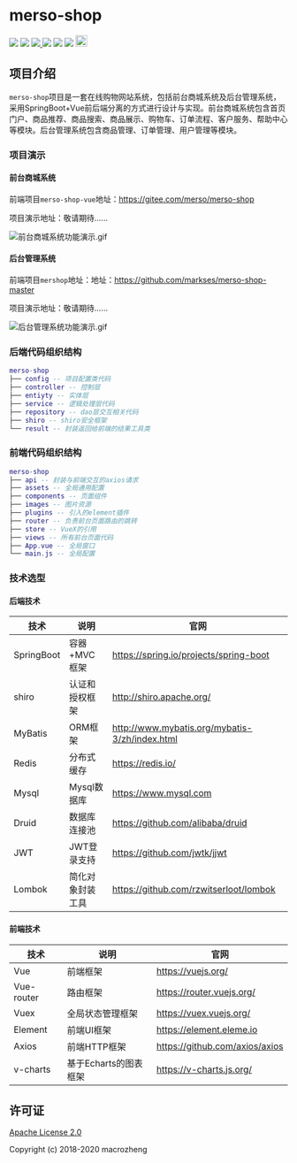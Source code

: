 # merso-shop


<p>
 <img src="https://badges.frapsoft.com/os/v1/open-source.png?v=103"></img>
    </a>
    <img src="https://img.shields.io/github/commit-activity/m/markses/Study-notes"></img>
    <a ref="hexo-theme" href="https://github.com/yscoder/hexo-theme-indigo">
        <img src="https://img.shields.io/badge/hexo%20theme-indigo-green"></img>
    </a>
     <img src="https://img.shields.io/github/repo-size/markses/merso-shop-master"></img>
    <img src="https://img.shields.io/badge/github-shop-orange"></img>
    <img src="https://badgen.net/badge/stars/%E2%98%85%E2%98%85%E2%98%85%E2%98%85%E2%98%86"></img>
    <a rel="license" href="http://creativecommons.org/licenses/by-nc-sa/4.0/">
        <img alt="知识共享许可协议" style="border-width:0" height="21" src="https://i.creativecommons.org/l/by-nc-sa/4.0/88x31.png"/>
    </a>
</p>


## 项目介绍

`merso-shop`项目是一套在线购物网站系统，包括前台商城系统及后台管理系统，采用SpringBoot+Vue前后端分离的方式进行设计与实现。前台商城系统包含首页门户、商品推荐、商品搜索、商品展示、购物车、订单流程、客户服务、帮助中心等模块。后台管理系统包含商品管理、订单管理、用户管理等模块。

### 项目演示

#### 前台商城系统

前端项目`merso-shop-vue`地址：https://gitee.com/merso/merso-shop

项目演示地址：敬请期待......

![前台商城系统功能演示.gif](/document/resource/mall-admin.gif)

#### 后台管理系统

前端项目`mershop`地址：地址：https://github.com/markses/merso-shop-master

项目演示地址：敬请期待......

![后台管理系统功能演示.gif](/document/resource/mall-app.gif)

### 后端代码组织结构

``` lua
merso-shop
├── config -- 项目配置类代码
├── controller -- 控制层
├── entiyty -- 实体层
├── service -- 逻辑处理层代码
├── repository -- dao层交互相关代码
├── shiro -- shiro安全框架
└── result -- 封装返回给前端的结果工具类
```

### 前端代码组织结构

``` lua
merso-shop
├── api -- 封装与前端交互的axios请求
├── assets -- 全局通用配置
├── components -- 页面组件
├── images -- 图片资源
├── plugins -- 引入的element插件
├── router -- 负责前台页面路由的跳转
├── store -- VueX的引用
├── views -- 所有前台页面代码
├── App.vue -- 全局窗口
└── main.js -- 全局配置

```

### 技术选型

#### 后端技术

| 技术                 | 说明                | 官网                                                 |
| -------------------- | ------------------- | ---------------------------------------------------- |
| SpringBoot           | 容器+MVC框架        | https://spring.io/projects/spring-boot               |
| shiro                 | 认证和授权框架      |http://shiro.apache.org/                             |
| MyBatis              | ORM框架             | http://www.mybatis.org/mybatis-3/zh/index.html       |
| Redis                | 分布式缓存          | https://redis.io/                                    |
| Mysql                | Mysql数据库         | https://www.mysql.com                                |
| Druid                | 数据库连接池        | https://github.com/alibaba/druid                     |
| JWT                  | JWT登录支持         | https://github.com/jwtk/jjwt                         |
| Lombok               | 简化对象封装工具    | https://github.com/rzwitserloot/lombok               |
               

#### 前端技术

| 技术       | 说明                  | 官网                                   |
| ---------- | --------------------- | -------------------------------------- |
| Vue        | 前端框架              | https://vuejs.org/                     |
| Vue-router | 路由框架              | https://router.vuejs.org/              |
| Vuex       | 全局状态管理框架      | https://vuex.vuejs.org/                |
| Element    | 前端UI框架            | https://element.eleme.io               |
| Axios      | 前端HTTP框架          | https://github.com/axios/axios         |
| v-charts   | 基于Echarts的图表框架 | https://v-charts.js.org/               |


## 许可证

[Apache License 2.0](https://github.com/macrozheng/mall/blob/master/LICENSE)

Copyright (c) 2018-2020 macrozheng
